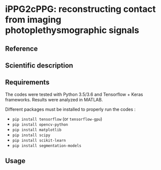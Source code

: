 # iPPG2cPPG: reconstructing contact from imaging photoplethysmographic signals


## Reference


## Scientific description


## Requirements
The codes were tested with Python 3.5/3.6 and Tensorflow + Keras frameworks. Results were analyzed in MATLAB.

Different packages must be installed to properly run the codes : 
- `pip install tensorflow` (or `tensorflow-gpu`)
- `pip install opencv-python`
- `pip install matplotlib`
- `pip install scipy`
- `pip install scikit-learn`
- `pip install segmentation-models`


## Usage

